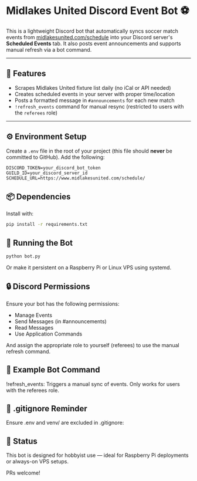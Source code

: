 # Midlakes United Discord Event Bot ⚽️

This is a lightweight Discord bot that automatically syncs soccer match events from [midlakesunited.com/schedule](https://www.midlakesunited.com/schedule/) into your Discord server's **Scheduled Events** tab. It also posts event announcements and supports manual refresh via a bot command.

---

## 🔧 Features

- Scrapes Midlakes United fixture list daily (no iCal or API needed)
- Creates scheduled events in your server with proper time/location
- Posts a formatted message in `#announcements` for each new match
- `!refresh_events` command for manual resync (restricted to users with the `referees` role)

---

## ⚙️ Environment Setup

Create a `.env` file in the root of your project (this file should **never** be committed to GitHub). Add the following:

```env
DISCORD_TOKEN=your_discord_bot_token
GUILD_ID=your_discord_server_id
SCHEDULE_URL=https://www.midlakesunited.com/schedule/
```

## 📦 Dependencies

Install with:

```bash
pip install -r requirements.txt
```

## 🚀 Running the Bot

```bash
python bot.py
```

Or make it persistent on a Raspberry Pi or Linux VPS using systemd.

## 🔒 Discord Permissions

Ensure your bot has the following permissions:

- Manage Events
- Send Messages (in #announcements)
- Read Messages
- Use Application Commands

And assign the appropriate role to yourself (referees) to use the manual refresh command.

## 📢 Example Bot Command

!refresh_events: Triggers a manual sync of events. Only works for users with the referees role.

## 🛑 .gitignore Reminder

Ensure .env and venv/ are excluded in .gitignore:

## 🧪 Status

This bot is designed for hobbyist use — ideal for Raspberry Pi deployments or always-on VPS setups.

PRs welcome!
